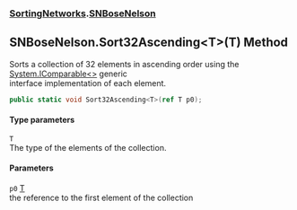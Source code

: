 ### [SortingNetworks](./SortingNetworks.md 'SortingNetworks').[SNBoseNelson](./SortingNetworks-SNBoseNelson.md 'SortingNetworks.SNBoseNelson')
## SNBoseNelson.Sort32Ascending&lt;T&gt;(T) Method
Sorts a collection of 32 elements in ascending order using the [System.IComparable&lt;&gt;](https://docs.microsoft.com/en-us/dotnet/api/System.IComparable-1 'System.IComparable`1') generic  
interface implementation of each element.  
```csharp
public static void Sort32Ascending<T>(ref T p0);
```
#### Type parameters
<a name='SortingNetworks-SNBoseNelson-Sort32Ascending-T-(T)-T'></a>
`T`  
The type of the elements of the collection.  
  
#### Parameters
<a name='SortingNetworks-SNBoseNelson-Sort32Ascending-T-(T)-p0'></a>
`p0` [T](#SortingNetworks-SNBoseNelson-Sort32Ascending-T-(T)-T 'SortingNetworks.SNBoseNelson.Sort32Ascending&lt;T&gt;(T).T')  
the reference to the first element of the collection  
  
